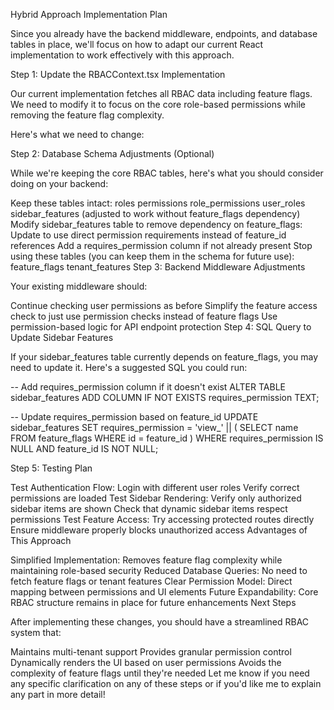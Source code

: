 Hybrid Approach Implementation Plan

Since you already have the backend middleware, endpoints, and database tables in place, we'll focus on how to adapt our current React implementation to work effectively with this approach.

Step 1: Update the RBACContext.tsx Implementation

Our current implementation fetches all RBAC data including feature flags. We need to modify it to focus on the core role-based permissions while removing the feature flag complexity.

Here's what we need to change:

Step 2: Database Schema Adjustments (Optional)

While we're keeping the core RBAC tables, here's what you should consider doing on your backend:

Keep these tables intact:
roles
permissions
role_permissions
user_roles
sidebar_features (adjusted to work without feature_flags dependency)
Modify sidebar_features table to remove dependency on feature_flags:
Update to use direct permission requirements instead of feature_id references
Add a requires_permission column if not already present
Stop using these tables (you can keep them in the schema for future use):
feature_flags
tenant_features
Step 3: Backend Middleware Adjustments

Your existing middleware should:

Continue checking user permissions as before
Simplify the feature access check to just use permission checks instead of feature flags
Use permission-based logic for API endpoint protection
Step 4: SQL Query to Update Sidebar Features

If your sidebar_features table currently depends on feature_flags, you may need to update it. Here's a suggested SQL you could run:

-- Add requires_permission column if it doesn't exist
ALTER TABLE sidebar_features ADD COLUMN IF NOT EXISTS requires_permission TEXT;

-- Update requires_permission based on feature_id
UPDATE sidebar_features
SET requires_permission = 'view_' || (
  SELECT name FROM feature_flags WHERE id = feature_id
)
WHERE requires_permission IS NULL AND feature_id IS NOT NULL;

Step 5: Testing Plan

Test Authentication Flow:
Login with different user roles
Verify correct permissions are loaded
Test Sidebar Rendering:
Verify only authorized sidebar items are shown
Check that dynamic sidebar items respect permissions
Test Feature Access:
Try accessing protected routes directly
Ensure middleware properly blocks unauthorized access
Advantages of This Approach

Simplified Implementation: Removes feature flag complexity while maintaining role-based security
Reduced Database Queries: No need to fetch feature flags or tenant features
Clear Permission Model: Direct mapping between permissions and UI elements
Future Expandability: Core RBAC structure remains in place for future enhancements
Next Steps

After implementing these changes, you should have a streamlined RBAC system that:

Maintains multi-tenant support
Provides granular permission control
Dynamically renders the UI based on user permissions
Avoids the complexity of feature flags until they're needed
Let me know if you need any specific clarification on any of these steps or if you'd like me to explain any part in more detail!
